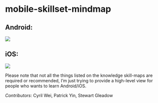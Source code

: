 # mobile-skillset-mindmap

## Android:

![][image-1]

## iOS:

![][image-2]

Please note that not all the things listed on the knowledge skill-maps are required or recommended, I’m just trying to provide a high-level view for people who wants to learn Android/iOS.

*Contributors*: Cyril Wei, Patrick Yin, Stewart Gleadow

[image-1]:	https://github.com/jackylimel/mobile-skillmap/blob/master/Android%20Development.png
[image-2]:	https://github.com/jackylimel/mobile-skillmap/blob/master/iOS%20development%20v2018.png
